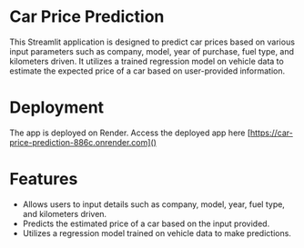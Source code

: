 # Car Price Prediction 

This Streamlit application is designed to predict car prices based on various input parameters such as company, model, year of purchase, fuel type, and kilometers driven. It utilizes a trained regression model on vehicle data to estimate the expected price of a car based on user-provided information.

# Deployment
The app is deployed on Render. Access the deployed app here
[https://car-price-prediction-886c.onrender.com]()



# Features
- Allows users to input details such as company, model, year, fuel type, and kilometers driven.
- Predicts the estimated price of a car based on the input provided.
- Utilizes a regression model trained on vehicle data to make predictions.

  
